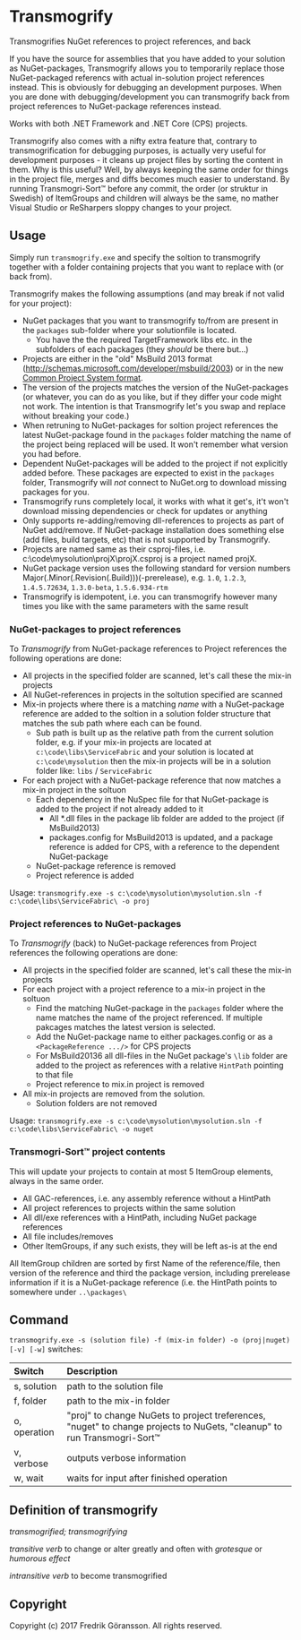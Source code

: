 # Transmogrify
Transmogrifies NuGet references to project references, and back

If you have the source for assemblies that you have added to your solution as NuGet-packages, Transmogrify allows you to temporarily replace those NuGet-packaged referencs with actual in-solution project references instead. This is obviously for debugging an development purposes. When you are done with debugging/development you can transmogrify back from project references to NuGet-package references instead.

Works with both .NET Framework and .NET Core (CPS) projects.

Transmogrify also comes with a nifty extra feature that, contrary to transmogrification for debugging purposes, is actually very useful for development purposes - it cleans up project files by sorting the content in them. Why is this useful? Well, by always keeping the same order for things in the project file, merges and diffs becomes much easier to understand. By running Transmogri-Sort™ before any commit, the order (or struktur in Swedish) of ItemGroups and children will always be the same, no mather Visual Studio or ReSharpers sloppy changes to your project.

## Usage
Simply run ```transmogrify.exe``` and specify the soltion to transmogrify together with a folder containing projects that you want to replace with (or back from).

Transmogrify makes the following assumptions (and may break if not valid for your project):

* NuGet packages that you want to transmogrify to/from are present in the ```packages``` sub-folder where your solutionfile is located.
  * You have the the required TargetFramework libs etc. in the subfolders of each packages (they _should_ be there but...)
* Projects are either in the "old" MsBuild 2013 format (http://schemas.microsoft.com/developer/msbuild/2003) or in the new [Common Project System format](https://github.com/Microsoft/VSProjectSystem).
* The version of the projects matches the version of the NuGet-packages (or whatever, you can do as you like, but if they differ your code might not work. The intention is that Transmogrify let's you swap and replace without breaking your code.)
* When retruning to NuGet-packages for soltion project references the latest NuGet-package  found in the ```packages``` folder matching the name of the project being replaced will be used. It won't remember what version you had before.
* Dependent NuGet-packages will be added to the project if not explicitly added before. These packages are expected to exist in the ```packages``` folder, Transmogrify will _not_ connect to NuGet.org to download missing packages for you.
* Transmogrify runs completely local, it works with what it get's, it't won't download missing dependencies or check for updates or anything
* Only supports re-adding/removing dll-references to projects as part of NuGet add/remove. If NuGet-package installation does something else (add files, build targets, etc) that is not supported by Transmogrify.
* Projects are named same as their csproj-files, i.e. c:\code\mysolution\projX\projX.csproj is a project named projX.
* NuGet package version uses the following standard for version numbers Major(.Minor(.Revision(.Build)))(-prerelease), e.g. ```1.0```, ```1.2.3```, ```1.4.5.72634```, ```1.3.0-beta```, ```1.5.6.934-rtm```
* Transmogrify is idempotent, i.e. you can transmogrify however many times you like with the same parameters with the same result

### NuGet-packages to project references
To *Transmogrify* from NuGet-package references to Project references the following operations are done:
* All projects in the specified folder are scanned, let's call these the mix-in projects
* All NuGet-references in projects in the soltution specified are scanned
* Mix-in projects where there is a matching *name* with a NuGet-package reference are added to the soltion in a solution folder structure that matches the sub path where each can be found.
  * Sub path is built up as the relative path from the current solution folder, e.g. if your mix-in projects are located at ```c:\code\libs\ServiceFabric``` and your solution is located at ```c:\code\mysolution``` then the mix-in projects will be in a solution folder like: ```libs``` / ```ServiceFabric```
* For each project with a NuGet-package reference that now matches a mix-in project in the soltuon
  * Each dependency in the NuSpec file for that NuGet-package is added to the project if not already added to it
    * All *.dll files in the package lib folder are added to the project (if MsBuild2013)
    * packages.config for MsBuild2013 is updated, and a package reference is added for CPS, with a reference to the dependent NuGet-package
  * NuGet-package reference is removed
  * Project reference is added

Usage: ```transmogrify.exe -s c:\code\mysolution\mysolution.sln -f c:\code\libs\ServiceFabric\ -o proj```

### Project references to NuGet-packages
To *Transmogrify* (back) to NuGet-package references from Project references the following operations are done:
* All projects in the specified folder are scanned, let's call these the mix-in projects
* For each project with a project reference to a mix-in project in the soltuon
  * Find the matching NuGet-package in the ```packages``` folder where the name matches the name of the project referenced. If multiple pakcages matches the latest version is selected.
  * Add the NuGet-package name to either packages.config or as a ```<PackageReference .../>``` for CPS projects
  * For MsBuild20136 all dll-files in the NuGet package's ```\lib``` folder are added to the project as references with a relative ```HintPath``` pointing to that file
  * Project reference to mix.in project is removed
* All mix-in projects are removed from the solution.
  * Solution folders are not removed

Usage: ```transmogrify.exe -s c:\code\mysolution\mysolution.sln -f c:\code\libs\ServiceFabric\ -o nuget```

### Transmogri-Sort™ project contents
This will update your projects to contain at most 5 ItemGroup elements, always in the same order.
* All GAC-references, i.e. any assembly reference without a HintPath
* All project references to projects within the same solution
* All dll/exe references with a HintPath, including NuGet package references
* All file includes/removes
* Other ItemGroups, if any such exists, they will be left as-is at the end

All ItemGroup children are sorted by first Name of the reference/file, then version of the reference and third the package version, including prerelease information if it is a NuGet-package reference (i.e. the HintPath points to somewhere under ```..\packages\``` 

## Command
```transmogrify.exe -s (solution file) -f (mix-in folder) -o (proj|nuget) [-v] [-w]``` switches:

| Switch | Description |
| :---|:---|
| s, solution  | path to the solution file |
| f, folder | path to the mix-in folder |
| o, operation | "proj" to change NuGets to project treferences, "nuget" to change projects to NuGets, "cleanup" to run Transmogri-Sort™ |
| v, verbose | outputs verbose information |
| w, wait | waits for input after finished operation |

## Definition of transmogrify
_transmogrified; transmogrifying_

_transitive verb_
to change or alter greatly and often with *grotesque* or *humorous effect*

_intransitive verb_
to become transmogrified

## Copyright

Copyright (c) 2017 Fredrik Göransson. All rights reserved.

